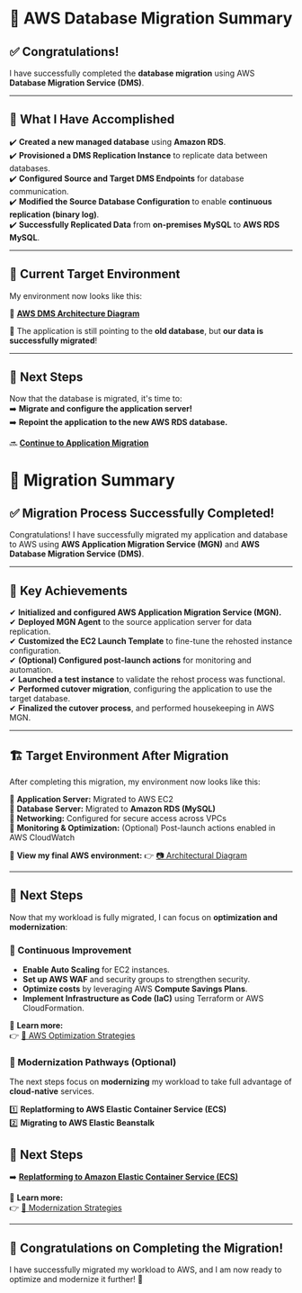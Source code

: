 # 🎯 **AWS Database Migration Summary**

## **✅ Congratulations!**
I have successfully completed the **database migration** using AWS **Database Migration Service (DMS)**. 

---

## **🔹 What I Have Accomplished**
✔️ **Created a new managed database** using **Amazon RDS**.  
✔️ **Provisioned a DMS Replication Instance** to replicate data between databases.  
✔️ **Configured Source and Target DMS Endpoints** for database communication.  
✔️ **Modified the Source Database Configuration** to enable **continuous replication (binary log)**.  
✔️ **Successfully Replicated Data** from **on-premises MySQL** to **AWS RDS MySQL**.  

---

## **📌 Current Target Environment**
My environment now looks like this:

🔗 **[AWS DMS Architecture Diagram](assets/dms-architecture-diagram.png)**

📌 The application is still pointing to the **old database**, but **our data is successfully migrated**!

---

## **🚀 Next Steps**
Now that the database is migrated, it's time to:  
➡️ **Migrate and configure the application server!**  
➡️ **Repoint the application to the new AWS RDS database.**

🔜 **[Continue to Application Migration](./application-migration.md)**  

# **🚀 Migration Summary**

## **✅ Migration Process Successfully Completed!**
Congratulations! I have successfully migrated my application and database to AWS using **AWS Application Migration Service (MGN)** and **AWS Database Migration Service (DMS)**.

---

## **📌 Key Achievements**
✔ **Initialized and configured AWS Application Migration Service (MGN).**  
✔ **Deployed MGN Agent** to the source application server for data replication.  
✔ **Customized the EC2 Launch Template** to fine-tune the rehosted instance configuration.  
✔ **(Optional) Configured post-launch actions** for monitoring and automation.  
✔ **Launched a test instance** to validate the rehost process was functional.  
✔ **Performed cutover migration**, configuring the application to use the target database.  
✔ **Finalized the cutover process**, and performed housekeeping in AWS MGN.  

---

## **🏗️ Target Environment After Migration**
After completing this migration, my environment now looks like this:

🔹 **Application Server:** Migrated to AWS EC2  
🔹 **Database Server:** Migrated to **Amazon RDS (MySQL)**  
🔹 **Networking:** Configured for secure access across VPCs  
🔹 **Monitoring & Optimization:** (Optional) Post-launch actions enabled in AWS CloudWatch  

📌 **View my final AWS environment:**
👉 [📷 Architectural Diagram](images/final-migration-architecture.png)

---

## **🎯 Next Steps**
Now that my workload is fully migrated, I can focus on **optimization and modernization**:

### **🔹 Continuous Improvement**
- **Enable Auto Scaling** for EC2 instances.
- **Set up AWS WAF** and security groups to strengthen security.
- **Optimize costs** by leveraging AWS **Compute Savings Plans**.
- **Implement Infrastructure as Code (IaC)** using Terraform or AWS CloudFormation.

📌 **Learn more:**  
👉 [📄 AWS Optimization Strategies](./optimization.md)

### **🔹 Modernization Pathways (Optional)**
The next steps focus on **modernizing** my workload to take full advantage of **cloud-native** services.

1️⃣ **Replatforming to AWS Elastic Container Service (ECS)**  
2️⃣ **Migrating to AWS Elastic Beanstalk**  

## **🎯 Next Steps**
➡️ **[Replatforming to Amazon Elastic Container Service (ECS)](./replatform-ecs.md)**

📌 **Learn more:**  
👉 [📄 Modernization Strategies](./modernization.md)

---

## **🎉 Congratulations on Completing the Migration!**
I have successfully migrated my workload to AWS, and I am now ready to optimize and modernize it further! 🚀  



